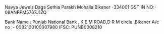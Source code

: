 Navya Jewels
Daga Sethia Parakh Mohalla
Bikaner -334001
GST IN NO:- 08ANPPM5767J1ZQ

Bank Name : Punjab National Bank , K E M ROAD,D R M circle ,Bikaner
A/c no :- 0082100100007980
IFSC: PUNB0008210
